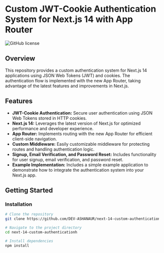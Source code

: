 # Custom JWT-Cookie Authentication System for Next.js 14 with App Router

![GitHub license](https://img.shields.io/badge/license-MIT-blue.svg)

## Overview

This repository provides a custom authentication system for Next.js 14 applications using JSON Web Tokens (JWT) and cookies. The authentication flow is implemented with the new App Router, taking advantage of the latest features and improvements in Next.js.

## Features

- **JWT-Cookie Authentication:** Secure user authentication using JSON Web Tokens stored in HTTP cookies.
- **Next.js 14:** Leverages the latest version of Next.js for optimized performance and developer experience.
- **App Router:** Implements routing with the new App Router for efficient client-side navigation.
- **Custom Middleware:** Easily customizable middleware for protecting routes and handling authentication logic.
- **Signup, Email Verification, and Password Reset:** Includes functionality for user signup, email verification, and password reset.
- **Example Implementation:** Includes a simple example application to demonstrate how to integrate the authentication system into your Next.js app.

## Getting Started

### Installation

```bash
# Clone the repository
git clone https://github.com/DEV-ASHANAUR/next-14-custom-authentication.git

# Navigate to the project directory
cd next-14-custom-authenticationh

# Install dependencies
npm install

